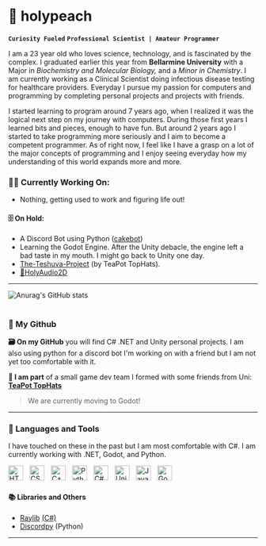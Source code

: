 # 🍑 holypeach
**`Curiosity Fueled`** **`Professional Scientist | Amateur Programmer`**

I am a 23 year old who loves science, technology, and is fascinated by the complex. I graduated earlier this year from **Bellarmine University** with a Major in *Biochemistry and Molecular Biology,* and a *Minor in Chemistry*. I am currently working as a Clinical Scientist doing infectious disease testing for healthcare providers. Everyday I pursue my passion for computers and programming by completing personal projects and projects with friends.  

I started learning to program around 7 years ago, when I realized it was the logical next step on my journey with computers. During those first years I learned bits and pieces, enough to have fun. But around 2 years ago I started to take programming more seriously and I aim to become a competent programmer. As of right now, I feel like I have a grasp on a lot of the major concepts of programming and I enjoy seeing everyday how my understanding of this world expands more and more.  

### 🧑‍💻 Currently Working On:  
- Nothing, getting used to work and figuring life out!

#### 🗄️ On Hold:  
- A Discord Bot using Python ([cakebot](https://github.com/holypeachy/cakebot))
- Learning the Godot Engine. After the Unity debacle, the engine left a bad taste in my mouth. I might go back to Unity one day.
- <a href="https://github.com/TeaPot-TopHats/The-Teshuva-Project">The-Teshuva-Project</a> (by TeaPot TopHats).
- <a href="https://github.com/holypeachy/HolyAudio2D">🍑HolyAudio2D</a>

---
![Anurag's GitHub stats](https://github-readme-stats.vercel.app/api?username=holypeachy&show_icons=true&theme=radical)  

#
### 🐙 My Github
**🗃️ On my GitHub** you will find C# .NET and Unity personal projects. I am also using python for a discord bot I'm working on with a friend but I am not yet too comfortable with it.

**🎩 I am part** of a small game dev team I formed with some friends from Uni: <a href="https://github.com/TeaPot-TopHats"><strong>TeaPot TopHats</strong></a>  
> We are currently moving to Godot!

---
### 🧪 Languages and Tools
<p>I have touched on these in the past but I am most comfortable with C#. I am currently working with .NET, Godot, and Python.</p>
<img align="left" alt="HTML" width="30px" style="padding-right: 10px" src="https://cdn.jsdelivr.net/gh/devicons/devicon/icons/html5/html5-original.svg" />
<img align="left" alt="CSS" width="30px" style="padding-right: 10px" src="https://cdn.jsdelivr.net/gh/devicons/devicon/icons/css3/css3-original.svg" />
<img align="left" alt="C++" width="30px" style="padding-right: 10px" src="https://cdn.jsdelivr.net/gh/devicons/devicon/icons/cplusplus/cplusplus-original.svg" />
<img align="left" alt="Python" width="30px" style="padding-right: 10px" src="https://cdn.jsdelivr.net/gh/devicons/devicon/icons/python/python-original.svg" />
<img align="left" alt="C#" width="30px" style="padding-right: 10px" src="https://cdn.jsdelivr.net/gh/devicons/devicon/icons/csharp/csharp-original.svg" />
<img align="left" alt="Unity" width="30px" style="padding-right: 10px" src="https://cdn.jsdelivr.net/gh/devicons/devicon/icons/unity/unity-original.svg" />
<img align="left" alt="Java" width="30px" style="padding-right: 10px" src="https://cdn.jsdelivr.net/gh/devicons/devicon/icons/java/java-original.svg" />
<img align="left" alt="Godot" width="30px" style="padding-right: 10px" src="https://cdn.jsdelivr.net/gh/devicons/devicon/icons/godot/godot-original.svg" />
<br>
<br>

#### 📚 Libraries and Others  
- [Raylib](https://www.raylib.com) [(C#)](https://github.com/ChrisDill/Raylib-cs)
- [Discordpy](https://github.com/Rapptz/discord.py) (Python)

---
